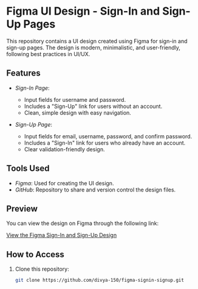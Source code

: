 # Figma UI Design - Sign-In and Sign-Up Pages

This repository contains a UI design created using Figma for sign-in and sign-up pages. The design is modern, minimalistic, and user-friendly, following best practices in UI/UX.

## Features

- *Sign-In Page*:
  - Input fields for username and password.
  - Includes a "Sign-Up" link for users without an account.
  - Clean, simple design with easy navigation.

- *Sign-Up Page*:
  - Input fields for email, username, password, and confirm password.
  - Includes a "Sign-In" link for users who already have an account.
  - Clear validation-friendly design.

## Tools Used

- *Figma*: Used for creating the UI design.
- *GitHub*: Repository to share and version control the design files.

## Preview

You can view the design on Figma through the following link:

[View the Figma Sign-In and Sign-Up Design](https://www.figma.com/design/WcBuUlIUODNGKv7O3qtBre/login-page?node-id=0-1&p=f&t=uqyXCCrghwy5MtFM-0)

## How to Access

1. Clone this repository:
   ```bash
   git clone https://github.com/divya-150/figma-signin-signup.git
